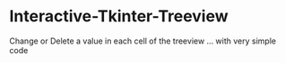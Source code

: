 # Interactive-Tkinter-Treeview
Change or Delete a value in each cell of the treeview ... with very simple code
